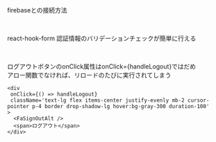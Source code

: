 firebaseとの接続方法

<br>

react-hook-form
認証情報のバリデーションチェックが簡単に行える

<br>

ログアウトボタンのonClick属性はonClick={handleLogout}ではだめ<br>
アロー関数でなければ、リロードのたびに実行されてしまう
```
<div
 onClick={() => handleLogout}
 className='text-lg flex items-center justify-evenly mb-2 cursor-pointer p-4 border drop-shadow-lg hover:bg-gray-300 duration-100'
>
  <FaSignOutAlt />
  <span>ログアウト</span>
</div>
```
